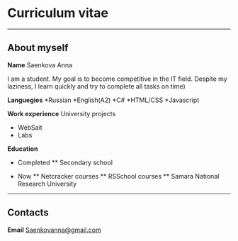 #   Curriculum vitae

---------
About myself
---------

**Name**
Saenkova Anna

I am a student. My goal is to become competitive in the IT field.
Despite my laziness, I learn quickly and try to complete all tasks on time)


**Languegies**
*Russian
*English(A2)
*C#
*HTML/CSS
*Javascript

**Work experience**
University projects
* WebSait
* Labs

**Education**
* Completed
** Secondary school

* Now
** Netcracker courses
** RSSchool courses
** Samara National Research University

--------
Contacts
--------
**Email** Saenkovanna@gmail.com
